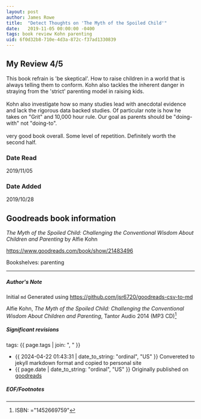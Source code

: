 ```yaml
---
layout: post
author: James Rowe
title:  "Detect Thoughts on 'The Myth of the Spoiled Child'"
date:   2019-11-05 00:00:00 -0400
tags: book review Kohn parenting
uid: 6f0d32b8-710e-4d3a-872c-f37ad1330839
---
```


<!-- highly dependent on how you personally use jekyll templates, and how you want this to show up -->
<!-- escape any jekyll keys with double brackets -->

## My Review 4/5

This book refrain is 'be skeptical'. How to raise children in a world that is always telling them to conform. Kohn also tackles the inherent danger in straying from the 'strict' parenting model in raising kids.<br/><br/>Kohn also investigate how so many studies lead with anecdotal evidence and lack the rigorous data backed studies. Of particular note is how he takes on "Grit" and 10,000 hour rule. Our goal as parents should be "doing-with" not "doing-to".<br/><br/>very good book overall. Some level of repetition. Definitely worth the second half.

### Date Read
2019/11/05

### Date Added
2019/10/28

## Goodreads book information

*The Myth of the Spoiled Child: Challenging the Conventional Wisdom About Children and Parenting* by Alfie Kohn

https://www.goodreads.com/book/show/21483496

Bookshelves: parenting

---

##### Author's Note

Initial `md` Generated using https://github.com/jsr6720/goodreads-csv-to-md

Alfie Kohn, *The Myth of the Spoiled Child: Challenging the Conventional Wisdom About Children and Parenting*,  Tantor Audio 2014 (MP3 CD)[^1]

##### Significant revisions

tags: {{ page.tags | join: ", " }} <!-- todo move this somewhere -->

- {{ 2024-04-22 01:43:31 | date_to_string: "ordinal", "US" }} Convereted to jekyll markdown format and copied to personal site
- {{ page.date | date_to_string: "ordinal", "US" }} Originally published on [goodreads](https://www.goodreads.com)

##### EOF/Footnotes

[^1]: ISBN: ="1452669759"